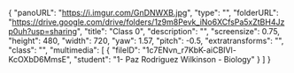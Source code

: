 {
      "panoURL": "https://i.imgur.com/GnDNWXB.jpg",
      "type": "",
      "folderURL": "https://drive.google.com/drive/folders/1z9m8Pevk_iNo6XCfsPa5xZtBH4Jzp0uh?usp=sharing",
      "title": "Class 0",
      "description": "",
      "screensize": 0.75,
      "height": 480,
      "width": 720,
      "yaw": 1.57,
      "pitch": -0.5,
      "extratransforms": "",
      "class": "",
      "multimedia": [
         {
            "fileID": "1c7ENvn_r7KbK-aiCBIVl-KcOXbD6MmsE",
            "student": "1- Paz Rodriguez Wilkinson - Biology"
         }
      ]
   }